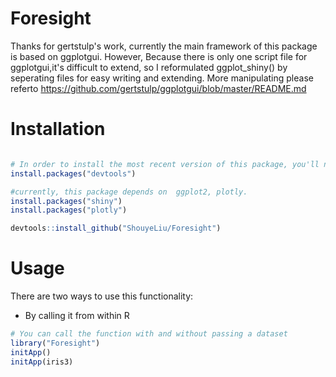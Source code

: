 
<!-- README.md is generated from README.Rmd. Please edit that file -->
Foresight
=========

Thanks for gertstulp's work, currently the main framework of this package is based on ggplotgui.
However, Because there is only one script file for ggplotgui,it's difficult to extend, so I 
reformulated ggplot_shiny() by seperating files for easy writing and extending. More manipulating
please referto https://github.com/gertstulp/ggplotgui/blob/master/README.md



Installation
============

``` r

# In order to install the most recent version of this package, you'll need to use the "devtools"-package
install.packages("devtools")

#currently, this package depends on  ggplot2, plotly.
install.packages("shiny")
install.packages("plotly")

devtools::install_github("ShouyeLiu/Foresight")

```

Usage
=====

There are two ways to use this functionality:

-   By calling it from within R

``` r
# You can call the function with and without passing a dataset
library("Foresight")
initApp()
initApp(iris3) 
```
